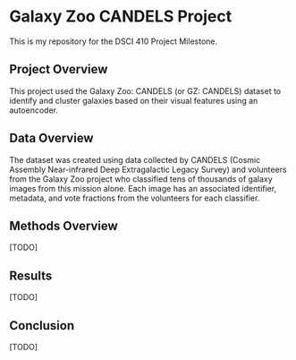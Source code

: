 # Galaxy Zoo CANDELS Project

This is my repository for the DSCI 410 Project Milestone.

## Project Overview

This project used the Galaxy Zoo:
CANDELS (or GZ: CANDELS) dataset to identify and cluster galaxies based on their visual features using an autoencoder.

## Data Overview

The dataset was created using data collected by CANDELS
(Cosmic Assembly Near-infrared Deep Extragalactic Legacy Survey)
and volunteers from the Galaxy Zoo project who classified tens of thousands of galaxy images from this mission alone.
Each image has an associated identifier, metadata, and vote fractions from the volunteers for each classifier.

## Methods Overview

[TODO]

## Results

[TODO]

## Conclusion

[TODO]
